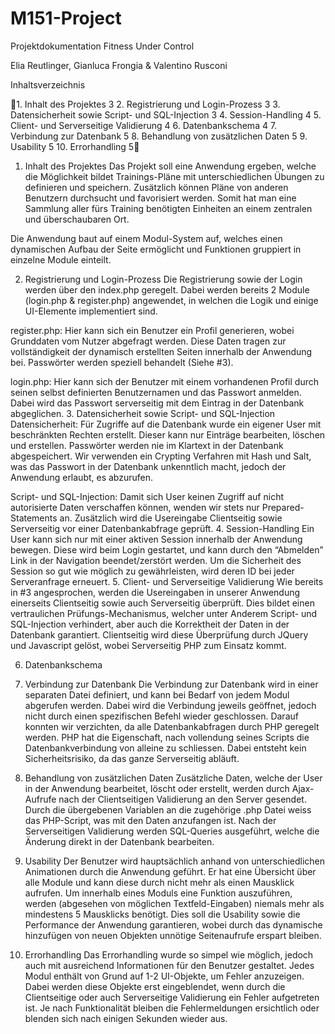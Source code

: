 # M151-Project



Projektdokumentation 
Fitness Under Control


Elia Reutlinger, Gianluca Frongia & Valentino Rusconi





Inhaltsverzeichnis

1. Inhalt des Projektes	3
2. Registrierung und Login-Prozess	3
3. Datensicherheit sowie Script- und SQL-Injection	3
4. Session-Handling	4
5. Client- und Serverseitige Validierung	4
6. Datenbankschema	4
7. Verbindung zur Datenbank	5
8. Behandlung von zusätzlichen Daten	5
9. Usability	5
10. Errorhandling	5


1. Inhalt des Projektes
Das Projekt soll eine Anwendung ergeben, welche die Möglichkeit bildet Trainings-Pläne mit unterschiedlichen Übungen zu definieren und speichern. Zusätzlich können Pläne von anderen Benutzern durchsucht und favorisiert werden. Somit hat man eine Sammlung aller fürs Training benötigten Einheiten an einem zentralen und überschaubaren Ort.

Die Anwendung baut auf einem Modul-System auf, welches einen dynamischen Aufbau der Seite ermöglicht und Funktionen gruppiert in einzelne Module einteilt.

2. Registrierung und Login-Prozess
Die Registrierung sowie der Login werden über den index.php geregelt. Dabei werden bereits 2 Module (login.php & register.php) angewendet, in welchen die Logik und einige UI-Elemente implementiert sind.

register.php:
Hier kann sich ein Benutzer ein Profil generieren, wobei Grunddaten vom Nutzer abgefragt werden. Diese Daten tragen zur vollständigkeit der dynamisch erstellten Seiten innerhalb der Anwendung bei. Passwörter werden speziell behandelt (Siehe #3).

login.php:
Hier kann sich der Benutzer mit einem vorhandenen Profil durch seinen selbst definierten Benutzernamen und das Passwort anmelden. Dabei wird das Passwort serverseitig mit dem Eintrag in der Datenbank abgeglichen.
3. Datensicherheit sowie Script- und SQL-Injection 
Datensicherheit:
Für Zugriffe auf die Datenbank wurde ein eigener User mit beschränkten Rechten erstellt. Dieser kann nur Einträge bearbeiten, löschen und erstellen.
Passwörter werden nie im Klartext in der Datenbank abgespeichert. Wir verwenden ein Crypting Verfahren mit Hash und Salt, was das Passwort in der Datenbank unkenntlich macht, jedoch der Anwendung erlaubt, es abzurufen.

Script- und SQL-Injection:
Damit sich User keinen Zugriff auf nicht autorisierte Daten verschaffen können, wenden wir stets nur Prepared-Statements an. Zusätzlich wird die Usereingabe Clientseitig sowie Serverseitig vor einer Datenbankabfrage geprüft.
4. Session-Handling
Ein User kann sich nur mit einer aktiven Session innerhalb der Anwendung bewegen. Diese wird beim Login gestartet, und kann durch den “Abmelden” Link in der Navigation beendet/zerstört werden. Um die Sicherheit des Session so gut wie möglich zu gewährleisten, wird deren ID bei jeder Serveranfrage erneuert.
5. Client- und Serverseitige Validierung
Wie bereits in #3 angesprochen, werden die Usereingaben in unserer Anwendung einerseits Clientseitig sowie auch Serverseitig überprüft. Dies bildet einen vertraulichen Prüfungs-Mechanismus, welcher unter Anderem Script- und SQL-Injection verhindert, aber auch die Korrektheit der Daten in der Datenbank garantiert. Clientseitig wird diese Überprüfung durch JQuery und Javascript gelöst, wobei Serverseitig PHP zum Einsatz kommt.

6. Datenbankschema

7. Verbindung zur Datenbank
Die Verbindung zur Datenbank wird in einer separaten Datei definiert, und kann bei Bedarf von jedem Modul abgerufen werden. Dabei wird die Verbindung jeweils geöffnet, jedoch nicht durch einen spezifischen Befehl wieder geschlossen. Darauf konnten wir verzichten, da alle Datenbankabfragen durch PHP geregelt werden. PHP hat die Eigenschaft, nach vollendung seines Scripts die Datenbankverbindung von alleine zu schliessen. Dabei entsteht kein Sicherheitsrisiko, da das ganze Serverseitig abläuft.
8. Behandlung von zusätzlichen Daten
Zusätzliche Daten, welche der User in der Anwendung bearbeitet, löscht oder erstellt, werden durch Ajax-Aufrufe nach der Clientseitigen Validierung an den Server gesendet. Durch die übergebenen Variablen an die zugehörige .php Datei weiss das PHP-Script, was mit den Daten anzufangen ist. Nach der Serverseitigen Validierung werden SQL-Queries ausgeführt, welche die Änderung direkt in der Datenbank bearbeiten.
9. Usability
Der Benutzer wird hauptsächlich anhand von unterschiedlichen Animationen durch die Anwendung geführt. Er hat eine Übersicht über alle Module und kann diese durch nicht mehr als einen Mausklick aufrufen. Um innerhalb eines Moduls eine Funktion auszuführen, werden (abgesehen von möglichen Textfeld-Eingaben) niemals mehr als mindestens 5 Mausklicks benötigt. Dies soll die Usability sowie die Performance der Anwendung garantieren, wobei durch das dynamische hinzufügen von neuen Objekten unnötige Seitenaufrufe erspart bleiben.
10. Errorhandling 
Das Errorhandling wurde so simpel wie möglich, jedoch auch mit ausreichend Informationen für den Benutzer gestaltet. Jedes Modul enthält von Grund auf 1-2 UI-Objekte, um Fehler anzuzeigen. Dabei werden diese Objekte erst eingeblendet, wenn durch die Clientseitige oder auch Serverseitige Validierung ein Fehler aufgetreten ist. Je nach Funktionalität bleiben die Fehlermeldungen ersichtlich oder blenden sich nach einigen Sekunden wieder aus.
